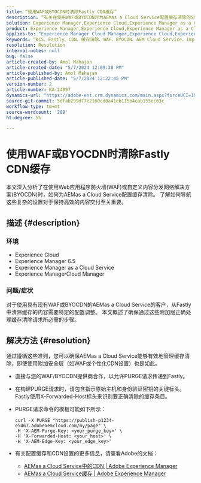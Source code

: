 ```yaml
---
title: “使用WAF或BYOCDN时清除Fastly CDN缓存”
description: “有关在使用WAF或BYOCDN时为AEMas a Cloud Service配置缓存清除的分步指南。”
solution: Experience Manager,Experience Cloud,Experience Manager as a Cloud Service
product: Experience Manager,Experience Cloud,Experience Manager as a Cloud Service
applies-to: "Experience Manager Cloud Manager,Experience Cloud,Experience Manager as a Cloud Service,Experience Manager 6.5"
keywords: “KCS、Fastly、CDN、缓存清除、WAF、BYOCDN、AEM Cloud Service、Imperva、反向代理、X-Forwarded-Host、X-AEM-Purge-Key、X-AEM-Edge-Key、curl命令、缓存失效。”
resolution: Resolution
internal-notes: null
bug: false
article-created-by: Amol Mahajan
article-created-date: "5/7/2024 12:09:38 PM"
article-published-by: Amol Mahajan
article-published-date: "5/7/2024 12:22:45 PM"
version-number: 2
article-number: KA-24097
dynamics-url: "https://adobe-ent.crm.dynamics.com/main.aspx?forceUCI=1&pagetype=entityrecord&etn=knowledgearticle&id=fe69faa6-6a0c-ef11-9f8a-6045bd006704"
source-git-commit: 5dfab299d77e2160cd0a41eb115b4cab155ec63c
workflow-type: tm+mt
source-wordcount: '289'
ht-degree: 5%

---
```


# 使用WAF或BYOCDN时清除Fastly CDN缓存


本文深入分析了在使用Web应用程序防火墙(WAF)或自定义内容分发网络解决方案(BYOCDN)时，如何为AEMas a Cloud Service配置缓存清除。 了解如何导航这些复杂的设置对于保持高效的内容交付至关重要。

## 描述 {#description}


### <b>环境</b>

- Experience Cloud
- Experience Manager 6.5
- Experience Manager as a Cloud Service
- Experience ManagerCloud Manager




### <b>问题/症状</b>

对于使用具有现有WAF或BYOCDN的AEMas a Cloud Service的客户，从Fastly中清除缓存的内容需要特定的配置调整。 本文概述了确保通过这些附加层正确处理缓存清除请求所必需的步骤。


## 解决方法 {#resolution}


通过遵循这些准则，您可以确保AEMas a Cloud Service能够有效地管理缓存清除，即使使用附加安全层（如WAF或个性化CDN设置）也是如此。

- 直接与您的WAF/BYOCDN提供商合作，以允许PURGE请求传递到Fastly。
- 在构建PURGE请求时，请包含指示原始主机和身份验证密钥的关键标头。 <br>    Fastly使用X-Forwarded-Host标头来识别要正确清除的缓存条目。
- PURGE请求命令的模板可能如下所示：




  ```
  curl -X PURGE "https://publish-p1234-e5467.adobeaemcloud.com/my/page" \
  -H 'X-AEM-Purge-Key: <your_purge_key>' \
  -H 'X-Forwarded-Host: <your_host>' \
  -H 'X-AEM-Edge-Key: <your_edge_key>'
  ```




- 有关配置缓存和CDN设置的更多信息，请查看Adobe的文档：
   - [AEMas a Cloud Service中的CDN | Adobe Experience Manager](https://experienceleague.adobe.com/docs/experience-manager-cloud-service/implementing/content-delivery/cdn.html)
   - [AEMas a Cloud Service缓存 | Adobe Experience Manager](https://experienceleague.adobe.com/docs/experience-manager-cloud-service/implementing/content-delivery/caching.html)

